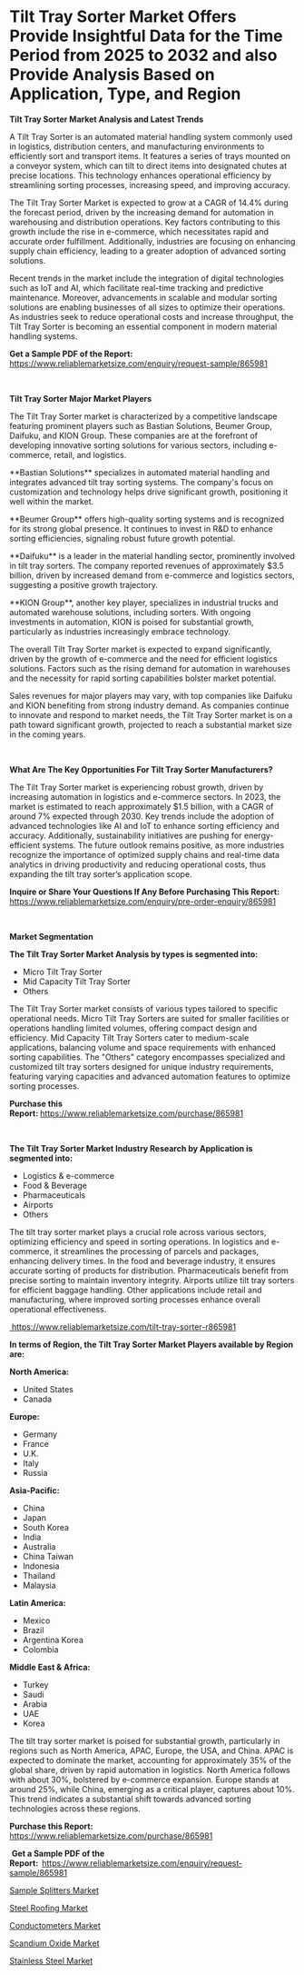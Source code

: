 <p><h1>Tilt Tray Sorter Market Offers Provide Insightful Data for the Time Period from 2025 to 2032 and also Provide Analysis Based on Application, Type, and Region</h1></p><p><strong>Tilt Tray Sorter Market Analysis and Latest Trends</strong></p>
<p><p>A Tilt Tray Sorter is an automated material handling system commonly used in logistics, distribution centers, and manufacturing environments to efficiently sort and transport items. It features a series of trays mounted on a conveyor system, which can tilt to direct items into designated chutes at precise locations. This technology enhances operational efficiency by streamlining sorting processes, increasing speed, and improving accuracy.</p><p>The Tilt Tray Sorter Market is expected to grow at a CAGR of 14.4% during the forecast period, driven by the increasing demand for automation in warehousing and distribution operations. Key factors contributing to this growth include the rise in e-commerce, which necessitates rapid and accurate order fulfillment. Additionally, industries are focusing on enhancing supply chain efficiency, leading to a greater adoption of advanced sorting solutions.</p><p>Recent trends in the market include the integration of digital technologies such as IoT and AI, which facilitate real-time tracking and predictive maintenance. Moreover, advancements in scalable and modular sorting solutions are enabling businesses of all sizes to optimize their operations. As industries seek to reduce operational costs and increase throughput, the Tilt Tray Sorter is becoming an essential component in modern material handling systems.</p></p>
<p><strong>Get a Sample PDF of the Report:&nbsp;</strong> <a href="https://www.reliablemarketsize.com/enquiry/request-sample/865981?utm_campaign=2034&utm_medium=2&utm_source=Github&utm_content=ia&utm_term=16022025&utm_id=tilt-tray-sorter">https://www.reliablemarketsize.com/enquiry/request-sample/865981</a></p>
<p>&nbsp;</p>
<p><strong>Tilt Tray Sorter Major Market Players</strong></p>
<p><p>The Tilt Tray Sorter market is characterized by a competitive landscape featuring prominent players such as Bastian Solutions, Beumer Group, Daifuku, and KION Group. These companies are at the forefront of developing innovative sorting solutions for various sectors, including e-commerce, retail, and logistics.</p><p>**Bastian Solutions** specializes in automated material handling and integrates advanced tilt tray sorting systems. The company's focus on customization and technology helps drive significant growth, positioning it well within the market. </p><p>**Beumer Group** offers high-quality sorting systems and is recognized for its strong global presence. It continues to invest in R&D to enhance sorting efficiencies, signaling robust future growth potential.</p><p>**Daifuku** is a leader in the material handling sector, prominently involved in tilt tray sorters. The company reported revenues of approximately $3.5 billion, driven by increased demand from e-commerce and logistics sectors, suggesting a positive growth trajectory.</p><p>**KION Group**, another key player, specializes in industrial trucks and automated warehouse solutions, including sorters. With ongoing investments in automation, KION is poised for substantial growth, particularly as industries increasingly embrace technology.</p><p>The overall Tilt Tray Sorter market is expected to expand significantly, driven by the growth of e-commerce and the need for efficient logistics solutions. Factors such as the rising demand for automation in warehouses and the necessity for rapid sorting capabilities bolster market potential.</p><p>Sales revenues for major players may vary, with top companies like Daifuku and KION benefiting from strong industry demand. As companies continue to innovate and respond to market needs, the Tilt Tray Sorter market is on a path toward significant growth, projected to reach a substantial market size in the coming years.</p></p>
<p>&nbsp;</p>
<p><strong>What Are The Key Opportunities For Tilt Tray Sorter Manufacturers?</strong></p>
<p><p>The Tilt Tray Sorter market is experiencing robust growth, driven by increasing automation in logistics and e-commerce sectors. In 2023, the market is estimated to reach approximately $1.5 billion, with a CAGR of around 7% expected through 2030. Key trends include the adoption of advanced technologies like AI and IoT to enhance sorting efficiency and accuracy. Additionally, sustainability initiatives are pushing for energy-efficient systems. The future outlook remains positive, as more industries recognize the importance of optimized supply chains and real-time data analytics in driving productivity and reducing operational costs, thus expanding the tilt tray sorter’s application scope.</p></p>
<p><strong>Inquire or Share Your Questions If Any Before Purchasing This Report:</strong> <a href="https://www.reliablemarketsize.com/enquiry/pre-order-enquiry/865981?utm_campaign=2034&utm_medium=2&utm_source=Github&utm_content=ia&utm_term=16022025&utm_id=tilt-tray-sorter">https://www.reliablemarketsize.com/enquiry/pre-order-enquiry/865981</a></p>
<p>&nbsp;</p>
<p><strong>Market Segmentation</strong></p>
<p><strong>The Tilt Tray Sorter Market Analysis by types is segmented into:</strong></p>
<p><ul><li>Micro Tilt Tray Sorter</li><li>Mid Capacity Tilt Tray Sorter</li><li>Others</li></ul></p>
<p><p>The Tilt Tray Sorter market consists of various types tailored to specific operational needs. Micro Tilt Tray Sorters are suited for smaller facilities or operations handling limited volumes, offering compact design and efficiency. Mid Capacity Tilt Tray Sorters cater to medium-scale applications, balancing volume and space requirements with enhanced sorting capabilities. The "Others" category encompasses specialized and customized tilt tray sorters designed for unique industry requirements, featuring varying capacities and advanced automation features to optimize sorting processes.</p></p>
<p><strong>Purchase this Report:&nbsp;</strong><a href="https://www.reliablemarketsize.com/purchase/865981?utm_campaign=2034&utm_medium=2&utm_source=Github&utm_content=ia&utm_term=16022025&utm_id=tilt-tray-sorter">https://www.reliablemarketsize.com/purchase/865981</a></p>
<p>&nbsp;</p>
<p><strong>The Tilt Tray Sorter Market Industry Research by Application is segmented into:</strong></p>
<p><ul><li>Logistics & e-commerce</li><li>Food & Beverage</li><li>Pharmaceuticals</li><li>Airports</li><li>Others</li></ul></p>
<p><p>The tilt tray sorter market plays a crucial role across various sectors, optimizing efficiency and speed in sorting operations. In logistics and e-commerce, it streamlines the processing of parcels and packages, enhancing delivery times. In the food and beverage industry, it ensures accurate sorting of products for distribution. Pharmaceuticals benefit from precise sorting to maintain inventory integrity. Airports utilize tilt tray sorters for efficient baggage handling. Other applications include retail and manufacturing, where improved sorting processes enhance overall operational effectiveness.</p></p>
<p><a href="https://www.reliablemarketsize.com/tilt-tray-sorter-r865981?utm_campaign=2034&utm_medium=2&utm_source=Github&utm_content=ia&utm_term=16022025&utm_id=tilt-tray-sorter">&nbsp;https://www.reliablemarketsize.com/tilt-tray-sorter-r865981</a></p>
<p><strong>In terms of Region, the Tilt Tray Sorter Market Players available by Region are:</strong></p>
<p>
    <p> <strong> North America: </strong>
        <ul>
            <li>United States</li>
            <li>Canada</li>
        </ul>
        </p> 
    <p> <strong> Europe: </strong>
        <ul>
            <li>Germany</li>
            <li>France</li>
            <li>U.K.</li>
            <li>Italy</li>
            <li>Russia</li>
        </ul>
        </p> 
    <p> <strong> Asia-Pacific: </strong>
        <ul>
            <li>China</li>
            <li>Japan</li>
            <li>South Korea</li>
            <li>India</li>
            <li>Australia</li>
            <li>China Taiwan</li>
            <li>Indonesia</li>
            <li>Thailand</li>
            <li>Malaysia</li>
        </ul>
        </p> 
    <p> <strong> Latin America: </strong>
        <ul>
            <li>Mexico</li>
            <li>Brazil</li>
            <li>Argentina Korea</li>
            <li>Colombia</li>
        </ul>
        </p> 
    <p> <strong> Middle East & Africa: </strong>
        <ul>
            <li>Turkey</li>
            <li>Saudi</li>
            <li>Arabia</li>
            <li>UAE</li>
            <li>Korea</li>
        </ul>
    </p>
    </p>
<p><p>The tilt tray sorter market is poised for substantial growth, particularly in regions such as North America, APAC, Europe, the USA, and China. APAC is expected to dominate the market, accounting for approximately 35% of the global share, driven by rapid automation in logistics. North America follows with about 30%, bolstered by e-commerce expansion. Europe stands at around 25%, while China, emerging as a critical player, captures about 10%. This trend indicates a substantial shift towards advanced sorting technologies across these regions.</p></p>
<p><strong>Purchase this Report: </strong><a href="https://www.reliablemarketsize.com/purchase/865981?utm_campaign=2034&utm_medium=2&utm_source=Github&utm_content=ia&utm_term=16022025&utm_id=tilt-tray-sorter">https://www.reliablemarketsize.com/purchase/865981</a></p>
<p>&nbsp;<strong>Get a Sample PDF of the Report:&nbsp;&nbsp;</strong><a href="https://www.reliablemarketsize.com/enquiry/request-sample/865981?utm_campaign=2034&utm_medium=2&utm_source=Github&utm_content=ia&utm_term=16022025&utm_id=tilt-tray-sorter">https://www.reliablemarketsize.com/enquiry/request-sample/865981</a></p>
<p><strong></strong></p>
<p><p><a href="https://github.com/biyajausenik/Market-Research-Report-List-1/blob/main/sample-splitters-market.md?utm_campaign=2034&utm_medium=2&utm_source=Github&utm_content=ia&utm_term=16022025&utm_id=tilt-tray-sorter">Sample Splitters Market</a></p><p><a href="https://www.linkedin.com/pulse/steel-roofing-market-trends-analysis-size-share-competitive-vwwrc?utm_campaign=2034&utm_medium=2&utm_source=Github&utm_content=ia&utm_term=16022025&utm_id=tilt-tray-sorter">Steel Roofing Market</a></p><p><a href="https://github.com/momossidram/Market-Research-Report-List-1/blob/main/conductometers-market.md?utm_campaign=2034&utm_medium=2&utm_source=Github&utm_content=ia&utm_term=16022025&utm_id=tilt-tray-sorter">Conductometers Market</a></p><p><a href="https://www.linkedin.com/pulse/scandium-oxide-market-analysis-2025-2032-projected-79-cagr-vtzsc?utm_campaign=2034&utm_medium=2&utm_source=Github&utm_content=ia&utm_term=16022025&utm_id=tilt-tray-sorter">Scandium Oxide Market</a></p><p><a href="https://www.linkedin.com/pulse/positive-growth-trajectory-stainless-steel-market-trend-dyndc?utm_campaign=2034&utm_medium=2&utm_source=Github&utm_content=ia&utm_term=16022025&utm_id=tilt-tray-sorter">Stainless Steel Market</a></p></p>